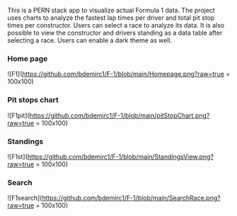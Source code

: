 This is a PERN stack app to visualize actual Formula 1 data. The project uses charts to analyze the fastest lap times per driver and total pit stop times per constructor. Users can select a race to analyze its data. It is also possible to view the constructor and drivers standing as a data table after selecting a race. Users can enable a dark theme as well.

### Home page

![F1](https://github.com/bdemirc1/F-1/blob/main/Homepage.png?raw=true = 100x100)

### Pit stops chart

![F1pit](https://github.com/bdemirc1/F-1/blob/main/pitStopChart.png?raw=true = 100x100)

### Standings

![F1st](https://github.com/bdemirc1/F-1/blob/main/StandingsView.png?raw=true = 100x100)

### Search 

![F1search](https://github.com/bdemirc1/F-1/blob/main/SearchRace.png?raw=true = 100x100)

